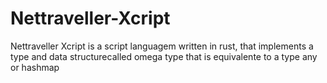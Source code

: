 # Nettraveller-Xcript
Nettraveller Xcript is a script languagem written in rust, that implements a type and data structurecalled omega type that is equivalente to a type any or hashmap  
